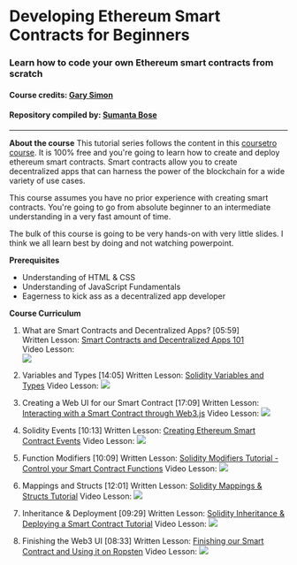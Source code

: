 # Developing Ethereum Smart Contracts for Beginners
### Learn how to code your own Ethereum smart contracts from scratch

#### Course credits: [Gary Simon](http://www.garysimon.com) 
#### Repository compiled by: [Sumanta Bose](https://sumantabose.github.io)
---

**About the course**
This tutorial series follows the content in this [coursetro course](https://coursetro.com/courses/20/Developing-Ethereum-Smart-Contracts-for-Beginners). It is 100% free and you're going to learn how to create and deploy ethereum smart contracts. Smart contracts allow you to create decentralized apps that can harness the power of the blockchain for a wide variety of use cases.

This course assumes you have no prior experience with creating smart contracts. You're going to go from absolute beginner to an intermediate understanding in a very fast amount of time.

The bulk of this course is going to be very hands-on with very little slides. I think we all learn best by doing and not watching powerpoint.

**Prerequisites**
* Understanding of HTML & CSS
* Understanding of JavaScript Fundamentals
* Eagerness to kick ass as a decentralized app developer

**Course Curriculum**

1. What are Smart Contracts and Decentralized Apps? [05:59]\
Written Lesson: [Smart Contracts and Decentralized Apps 101](https://coursetro.com/posts/code/98/Smart-Contracts-and-Decentralized-Apps-101)\
Video Lesson:\
[![](http://img.youtube.com/vi/a9_HPYlhCug/0.jpg)](http://www.youtube.com/watch?v=a9_HPYlhCug "")

2. Variables and Types [14:05]
Written Lesson: [Solidity Variables and Types](https://coursetro.com/posts/code/97/Ethereum-Smart-Contracts:-Variables-and-Types-Tutorial)
Video Lesson:
[![](http://img.youtube.com/vi/QdG9xsOolJ4/0.jpg)](http://www.youtube.com/watch?v=QdG9xsOolJ4 "")

3. Creating a Web UI for our Smart Contract [17:09]
Written Lesson: [Interacting with a Smart Contract through Web3.js](https://coursetro.com/posts/code/99/Interacting-with-a-Smart-Contract-through-Web3.js-(Tutorial))
Video Lesson:
[![](http://img.youtube.com/vi/hcTPjpPvas8/0.jpg)](http://www.youtube.com/watch?v=hcTPjpPvas8 "")

4. Solidity Events [10:13]
Written Lesson: [Creating Ethereum Smart Contract Events](https://coursetro.com/posts/code/100/Solidity-Events-Tutorial---Using-Web3.js-to-Listen-for-Smart-Contract-Events)
Video Lesson:
[![](http://img.youtube.com/vi/L5Au5DY8eL4/0.jpg)](http://www.youtube.com/watch?v=L5Au5DY8eL4 "")

5. Function Modifiers [10:09]
Written Lesson: [Solidity Modifiers Tutorial - Control your Smart Contract Functions](https://coursetro.com/posts/code/101/Solidity-Modifier-Tutorial---Control-Functions-with-Modifiers)
Video Lesson:
[![](http://img.youtube.com/vi/U-5FHKq7weo/0.jpg)](http://www.youtube.com/watch?v=U-5FHKq7weo "")

6. Mappings and Structs [12:01]
Written Lesson: [Solidity Mappings & Structs Tutorial](https://coursetro.com/posts/code/102/Solidity-Mappings-&-Structs-Tutorial)
Video Lesson:
[![](http://img.youtube.com/vi/gfXewa4xmYE/0.jpg)](http://www.youtube.com/watch?v=gfXewa4xmYE "")

7. Inheritance & Deployment [09:29]
Written Lesson: [Solidity Inheritance & Deploying a Smart Contract Tutorial](https://coursetro.com/posts/code/103/Solidity-Inheritance-and-Deploying-an-Ethereum-Smart-Contract)
Video Lesson:
[![](http://img.youtube.com/vi/qdDcXLxbxK0/0.jpg)](http://www.youtube.com/watch?v=qdDcXLxbxK0 "")

8. Finishing the Web3 UI [08:33]
Written Lesson: [Finishing our Smart Contract and Using it on Ropsten](https://coursetro.com/posts/code/104/Finishing-our-Smart-Contract-and-Using-it-on-Ropsten)
Video Lesson:
[![](http://img.youtube.com/vi/gfXewa4xmYE/0.jpg)](http://www.youtube.com/watch?v=gfXewa4xmYE "")
